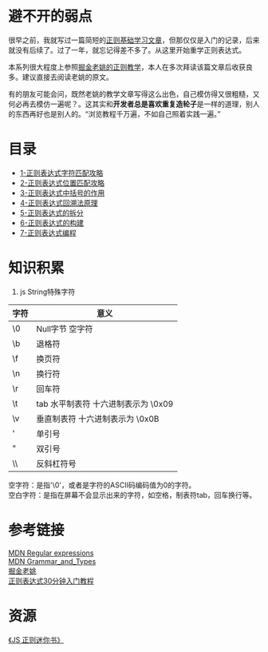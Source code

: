 # 避不开的弱点
很早之前，我就写过一篇简短的[正则基础学习文章](./old_learn.md)，但那仅仅是入门的记录，后来就没有后续了。过了一年，就忘记得差不多了。从这里开始重学正则表达式。

本系列很大程度上参照[掘金老姚的正则教学](https://juejin.im/post/5965943ff265da6c30653879)，本人在多次拜读该篇文章后收获良多。建议直接去阅读老姚的原文。

有的朋友可能会问，既然老姚的教学文章写得这么出色，自己模仿得又很粗糙，又何必再去模仿一遍呢？。这其实和**开发者总是喜欢重复造轮子**是一样的道理，别人的东西再好也是别人的。“浏览教程千万遍，不如自己照着实践一遍。”

# 目录
- [1-正则表达式字符匹配攻略](./1-正则表达式字符匹配攻略.md)
- [2-正则表达式位置匹配攻略](./2-正则表达式位置匹配攻略.md)
- [3-正则表达式中括号的作用](./3-正则表达式中括号的作用.md)
- [4-正则表达式回溯法原理](./4-正则表达式回溯法原理.md)
- [5-正则表达式的拆分](./5-正则表达式的拆分.md)
- [6-正则表达式的构建](./6-正则表达式的构建.md)
- [7-正则表达式编程](./7-正则表达式编程.md)


# 知识积累
1. js String特殊字符    
    
| 字符 | 意义 |
| - | - |
| \0 | Null字节 空字符|
| \b | 退格符 |
| \f | 换页符 |
| \n | 换行符 |
| \r | 回车符 |
| \t | tab 水平制表符 十六进制表示为 \0x09 |
| \v | 垂直制表符 十六进制表示为 \0x0B |
| \' | 单引号 |
| \" | 双引号 |
| \\\\ | 反斜杠符号 |

空字符：是指'\0'，或者是字符的ASCII码编码值为0的字符。  
空白字符：是指在屏幕不会显示出来的字符，如空格，制表符tab，回车换行等。   


# 参考链接
[MDN Regular expressions](https://developer.mozilla.org/zh-CN/docs/Web/JavaScript/Guide/Regular_Expressions)  
[MDN Grammar_and_Types](https://developer.mozilla.org/zh-CN/docs/Web/JavaScript/Guide/Grammar_and_Types)  
[掘金老姚](https://juejin.im/post/5965943ff265da6c30653879)  
[正则表达式30分钟入门教程](http://deerchao.net/tutorials/regex/regex.htm)   

# 资源
[《JS 正则迷你书》](https://github.com/qdlaoyao/js-regex-mini-book)
